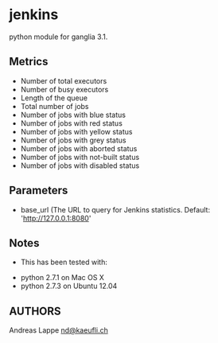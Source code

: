 jenkins
=======

python module for ganglia 3.1.

## Metrics
* Number of total executors
* Number of busy executors
* Length of the queue
* Total number of jobs
* Number of jobs with blue status
* Number of jobs with red status
* Number of jobs with yellow status
* Number of jobs with grey status
* Number of jobs with aborted status
* Number of jobs with not-built status
* Number of jobs with disabled status

## Parameters
 * base_url (The URL to query for Jenkins statistics. Default: 'http://127.0.0.1:8080'

## Notes
 * This has been tested with:
  - python 2.7.1 on Mac OS X
  - python 2.7.3 on Ubuntu 12.04

## AUTHORS

Andreas Lappe <nd@kaeufli.ch>
